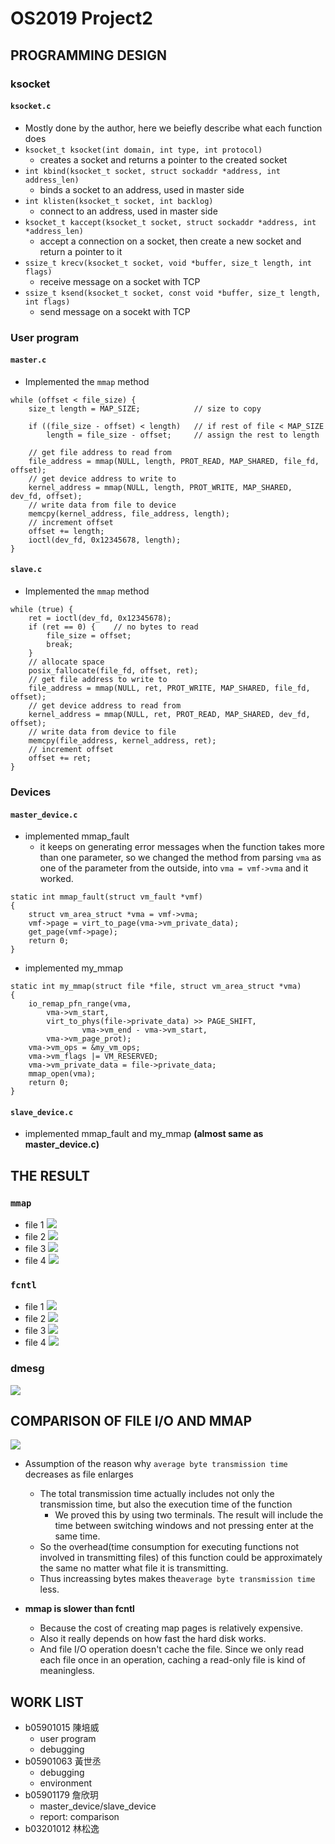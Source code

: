 # OS2019 Project2

PROGRAMMING DESIGN
----
### ksocket
#### `ksocket.c`
- Mostly done by the author, here we beiefly describe what each function does
- `ksocket_t ksocket(int domain, int type, int protocol)`
    - creates a socket and returns a pointer to the created socket 
- `int kbind(ksocket_t socket, struct sockaddr *address, int address_len)`
    - binds a socket to an address, used in master side
- `int klisten(ksocket_t socket, int backlog)`
    - connect to an address, used in master side
- `ksocket_t kaccept(ksocket_t socket, struct sockaddr *address, int *address_len)`
    - accept a connection on a socket, then create a new socket and return a pointer to it
- `ssize_t krecv(ksocket_t socket, void *buffer, size_t length, int flags)`
    - receive message on a socket with TCP
- `ssize_t ksend(ksocket_t socket, const void *buffer, size_t length, int flags)`
    - send message on a socekt with TCP

### User program
#### `master.c`
- Implemented the `mmap` method
```clike=
while (offset < file_size) {
    size_t length = MAP_SIZE;            // size to copy

    if ((file_size - offset) < length)   // if rest of file < MAP_SIZE
        length = file_size - offset;     // assign the rest to length
        
    // get file address to read from
    file_address = mmap(NULL, length, PROT_READ, MAP_SHARED, file_fd, offset);
    // get device address to write to
    kernel_address = mmap(NULL, length, PROT_WRITE, MAP_SHARED, dev_fd, offset);
    // write data from file to device
    memcpy(kernel_address, file_address, length);
    // increment offset
    offset += length;
    ioctl(dev_fd, 0x12345678, length);
}
```
#### `slave.c`
- Implemented the `mmap` method
```clike=
while (true) {
    ret = ioctl(dev_fd, 0x12345678);
    if (ret == 0) {    // no bytes to read
        file_size = offset;
        break;
    }
    // allocate space
    posix_fallocate(file_fd, offset, ret);
    // get file address to write to
    file_address = mmap(NULL, ret, PROT_WRITE, MAP_SHARED, file_fd, offset);
    // get device address to read from
    kernel_address = mmap(NULL, ret, PROT_READ, MAP_SHARED, dev_fd, offset);
    // write data from device to file
    memcpy(file_address, kernel_address, ret);
    // increment offset
    offset += ret;
}
```

### Devices
#### `master_device.c`
- implemented mmap_fault
    - it keeps on generating error messages when the function takes more than one parameter, so we changed the method from parsing `vma` as one of the parameter from the outside, into `vma = vmf->vma` and it worked.
```clike=
static int mmap_fault(struct vm_fault *vmf)
{
	struct vm_area_struct *vma = vmf->vma;
	vmf->page = virt_to_page(vma->vm_private_data);
	get_page(vmf->page);
	return 0;
}

```
- implemented my_mmap
```c=
static int my_mmap(struct file *file, struct vm_area_struct *vma)
{
	io_remap_pfn_range(vma,
		vma->vm_start,
		virt_to_phys(file->private_data) >> PAGE_SHIFT,
                vma->vm_end - vma->vm_start,
		vma->vm_page_prot);
	vma->vm_ops = &my_vm_ops;
	vma->vm_flags |= VM_RESERVED;
	vma->vm_private_data = file->private_data;
	mmap_open(vma);
	return 0;
}
```
#### `slave_device.c`
- implemented mmap_fault and my_mmap <b>(almost same as master_device.c)</b>


THE RESULT
----
### `mmap`
- file 1
![](https://i.imgur.com/yft9pJb.png)
- file 2
![](https://i.imgur.com/wNSVyIt.png)
- file 3
![](https://i.imgur.com/mtMFkmC.png)
- file 4
![](https://i.imgur.com/VsXu7fc.png)


### `fcntl`
- file 1
![](https://i.imgur.com/Z04zUaT.png)
- file 2
![](https://i.imgur.com/HmEo0z9.png)
- file 3
![](https://i.imgur.com/jUZMzAs.png)
- file 4
![](https://i.imgur.com/rqjQOGe.png)

### dmesg
![](https://i.imgur.com/Ln3mn1P.png)



COMPARISON OF FILE I/O AND MMAP
----

![](https://i.imgur.com/6m7NyDE.png)


- Assumption of the reason why `average byte transmission time` decreases as file enlarges
    - The total transmission time actually includes not only the transmission time, but also the execution time of the function
        - We proved this by using two terminals. The result will include the time between switching windows and not pressing enter at the same time.
    - So the overhead(time consumption for executing functions not involved in transmitting files) of this function could be approximately the same no matter what file it is transmitting.
    - Thus increassing bytes makes the`average byte transmission time` less.

- <b>mmap is slower than fcntl</b>
    - Because the cost of creating map pages is relatively expensive.
    - Also it really depends on how fast the hard disk works.
    - And file I/O operation doesn't cache the file. Since we only read each file once in an operation, caching a read-only file is kind of meaningless.

WORK LIST
----
- b05901015 陳培威
    - user program
    - debugging
- b05901063 黃世丞
    - debugging
    - environment
- b05901179 詹欣玥
    - master_device/slave_device
    - report: comparison
- b03201012 林松逸
